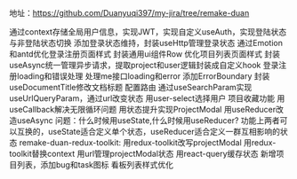 地址：https://github.com/Duanyuqi397/my-jira/tree/remake-duan

通过context存储全局用户信息，实现JWT，实现自定义useAuth，实现登陆状态与非登陆状态切换
添加登录状态维持，封装useHttp管理登录状态
通过Emotion和antd优化登录注册页面样式
封装通用ui组件Row
优化项目列表页面样式
封装useAsync统一管理异步请求，提取project和user逻辑封装成自定义hook
登录注册loading和错误处理
处理me接口loading和error
添加ErrorBoundary
封装useDocumentTitle修改文档标题
配置路由
通过useSearchParam实现useUrlQueryParam，通过url改变状态
用user-select选择用户
项目收藏功能
用useCallback解决无限循环问题
用状态提升实现ProjectModal
用useReducer改造useAsync
问题：什么时候用useState,什么时候用useReducer?
    功能上两者可以互换的，useState适合定义单个状态，useReducer适合定义一群互相影响的状态
remake-duan-redux-toolkit:
    用redux-toolkit改写projectModal
    用redux-toolkit替换context
用url管理projectModal状态
用react-query缓存状态
新增项目列表，添加bug和task图标
看板列表样式优化